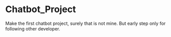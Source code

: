 # Chatbot_Project
Make the first chatbot project, surely that is not mine. But early step only for following other developer. 
